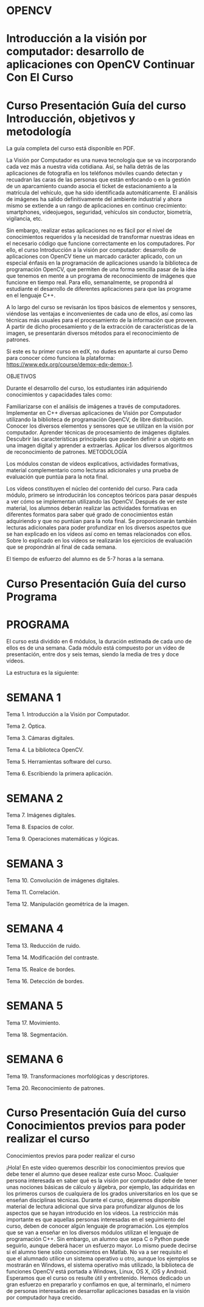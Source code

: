 # OPENCV

# Introducción a la visión por computador: desarrollo de aplicaciones con OpenCV Continuar Con El Curso

# Curso   Presentación   Guía del curso   Introducción, objetivos y metodología

La guía completa del curso está disponible en PDF.

La Visión por Computador es una nueva tecnología que se va incorporando cada vez más a nuestra vida cotidiana. Así, se halla detrás de las aplicaciones de fotografía en los teléfonos móviles cuando detectan y recuadran las caras de las personas que están enfocando o en la gestión de un aparcamiento cuando asocia el ticket de estacionamiento a la matrícula del vehículo, que ha sido identificada automáticamente. El análisis de imágenes ha salido definitivamente del ambiente industrial y ahora mismo se extiende a un rango de aplicaciones en continuo crecimiento: smartphones, videojuegos, seguridad, vehículos sin conductor, biometría, vigilancia, etc.

Sin embargo, realizar estas aplicaciones no es fácil por el nivel de conocimientos requeridos y la necesidad de transformar nuestras ideas en el necesario código que funcione correctamente en los computadores. Por ello, el curso Introducción a la visión por computador: desarrollo de aplicaciones con OpenCV tiene un marcado carácter aplicado, con un especial énfasis en la programación de aplicaciones usando la biblioteca de programación OpenCV, que permiten de una forma sencilla pasar de la idea que tenemos en mente a un programa de reconocimiento de imágenes que funcione en tiempo real. Para ello, semanalmente, se propondrá al estudiante el desarrollo de diferentes aplicaciones para que las programe en el lenguaje C++.

A lo largo del curso se revisarán los tipos básicos de elementos y sensores, viéndose las ventajas e inconvenientes de cada uno de ellos, así como las técnicas más usuales para el  procesamiento de la información que proveen. A partir de dicho procesamiento y de la extracción de características de la imagen, se presentarán diversos métodos para el reconocimiento de patrones.

Si este es tu primer curso en edX, no dudes en apuntarte al curso Demo para conocer cómo funciona la plataforma: https://www.edx.org/course/demox-edx-demox-1.

OBJETIVOS

Durante el desarrollo del curso, los estudiantes irán adquiriendo conocimientos y capacidades tales como:

Familiarizarse con el análisis de imágenes a través de computadores.
Implementar en C++ diversas aplicaciones de Visión por Computador utilizando la biblioteca de programación OpenCV, de libre distribución.
Conocer los diversos elementos y sensores que se utilizan en la visión por computador.
Aprender técnicas de procesamiento de imágenes digitales.
Descubrir las características principales que pueden definir a un objeto en una imagen digital y aprender a extraerlas.
Aplicar los diversos algoritmos de reconocimiento de patrones.
METODOLOGÍA

Los módulos constan de vídeos explicativos, actividades formativas, material complementario como lecturas adicionales y una prueba de evaluación que puntúa para la nota final. 

Los vídeos constituyen el núcleo del contenido del curso. Para cada módulo, primero se introducirán los conceptos teóricos para pasar después a ver cómo se implementan utilizando las OpenCV. Después de ver este material, los alumnos deberán realizar las actividades formativas en diferentes formatos para saber qué grado de conocimientos están adquiriendo y que no puntúan para la nota final. Se proporcionarán también lecturas adicionales para poder profundizar en los diversos aspectos que se han explicado en los vídeos así como en temas relacionados con ellos. Sobre lo explicado en los vídeos se realizarán los ejercicios de evaluación que se propondrán al final de cada semana. 

El tiempo de esfuerzo del alumno es de 5-7 horas a la semana.

# Curso   Presentación   Guía del curso   Programa

# PROGRAMA

El curso está dividido en 6 módulos, la duración estimada de cada uno de ellos es de una semana. Cada módulo está compuesto por un vídeo de presentación, entre dos y seis temas, siendo la media de tres y doce vídeos. 

La estructura es la siguiente:

# SEMANA 1

Tema 1. Introducción a la Visión por Computador.

Tema 2. Óptica.

Tema 3. Cámaras digitales.

Tema 4. La biblioteca OpenCV.

Tema 5. Herramientas software del curso.

Tema 6. Escribiendo la primera aplicación.

# SEMANA 2

Tema 7. Imágenes digitales.

Tema 8. Espacios de color.

Tema 9. Operaciones matemáticas y lógicas.

# SEMANA 3

Tema 10. Convolución de imágenes digitales.

Tema 11. Correlación.

Tema 12. Manipulación geométrica de la imagen.

# SEMANA 4

Tema 13. Reducción de ruido.

Tema 14. Modificación del contraste.

Tema 15. Realce de bordes.

Tema 16. Detección de bordes.

# SEMANA 5

Tema 17. Movimiento.

Tema 18. Segmentación.

# SEMANA 6

Tema 19. Transformaciones morfológicas y descriptores.

Tema 20. Reconocimiento de patrones.

# Curso   Presentación   Guía del curso   Conocimientos previos para poder realizar el curso

Conocimientos previos para poder realizar el curso

¡Hola!
En este vídeo queremos describir los conocimientos previos que debe tener el alumno
que desee realizar este curso Mooc.
Cualquier persona interesada en saber qué es la visión por computador
debe de tener unas nociones básicas de cálculo y álgebra,
por ejemplo, las adquiridas en los primeros cursos de cualquiera de los grados universitarios
en los que se enseñan disciplinas técnicas.
Durante el curso,
dejaremos disponible material de lectura adicional
que sirva para profundizar algunos de los aspectos
que se hayan introducido en los vídeos.
La restricción más importante es que aquellas personas interesadas en el seguimiento del curso,
deben de conocer algún lenguaje de programación.
Los ejemplos que se van a enseñar en los diversos módulos
utilizan el lenguaje de programación C++.
Sin embargo,
un alumno que sepa C o Python
puede seguirlo,
aunque deberá hacer un esfuerzo mayor.
Lo mismo puede decirse si el alumno tiene sólo conocimientos en Matlab.
No va a ser requisito el que el alumnado utilice un sistema operativo u otro,
aunque los ejemplos se mostrarán en Windows, el sistema operativo más utilizado,
la biblioteca de funciones OpenCV está portada a Windows, Linux, OS X, iOS y Android.
Esperamos que el curso os resulte útil y entretenido.
Hemos dedicado un gran esfuerzo en prepararlo y confiamos en que, al terminarlo,
el número de personas interesadas en desarrollar aplicaciones basadas en la visión por computador haya crecido.
